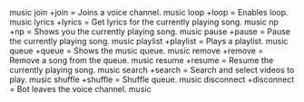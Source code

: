 <td style="height: 24px; width: 188px; text-align: center;">music</td>
</tr>
<tr style="height: 18px;">
<td style="width: 104px; height: 10px; text-align: center;">join</td>
<td style="width: 169.6px; height: 10px; text-align: center;">+join = Joins a voice channel.</td>
<td style="width: 188px; height: 10px; text-align: center;">music</td>
</tr>
<tr style="height: 18px;">
<td style="width: 104px; height: 18px; text-align: center;">loop</td>
<td style="width: 169.6px; height: 18px; text-align: center;">+loop = Enables loop.</td>
<td style="width: 188px; height: 18px; text-align: center;">music</td>
</tr>
<tr style="height: 18px;">
<td style="width: 104px; height: 18px; text-align: center;">lyrics</td>
<td style="width: 169.6px; height: 18px; text-align: center;">+lyrics = Get lyrics for the currently playing song.</td>
<td style="width: 188px; height: 18px; text-align: center;">music</td>
</tr>
<tr style="height: 18px;">
<td style="width: 104px; height: 18px; text-align: center;">np</td>
<td style="width: 169.6px; height: 18px; text-align: center;">+np = Shows you the currently playing song.</td>
<td style="width: 188px; height: 18px; text-align: center;">music</td>
</tr>
<tr style="height: 18px;">
<td style="width: 104px; height: 18px; text-align: center;">pause</td>
<td style="width: 169.6px; height: 18px; text-align: center;">+pause = Pause the currently playing song.</td>
<td style="width: 188px; height: 18px; text-align: center;">music</td>
</tr>
<tr style="height: 18px;">
<td style="width: 104px; height: 18px; text-align: center;">playlist</td>
<td style="width: 169.6px; height: 18px; text-align: center;">+playlist = Plays a playlist.</td>
<td style="width: 188px; height: 18px; text-align: center;">music</td>
</tr>
<tr style="height: 17px;">
<td style="width: 104px; text-align: center; height: 17px;">queue</td>
<td style="width: 169.6px; text-align: center; height: 17px;">+queue = Shows the music queue.</td>
<td style="width: 188px; text-align: center; height: 17px;">music</td>
</tr>
<tr style="height: 17px;">
<td style="width: 104px; text-align: center; height: 17px;">remove</td>
<td style="width: 169.6px; text-align: center; height: 17px;">+remove = Remove a song from the queue.</td>
<td style="width: 188px; text-align: center; height: 17px;">music</td>
</tr>
<tr style="height: 18px;">
<td style="width: 104px; height: 18px; text-align: center;">resume</td>
<td style="width: 169.6px; height: 18px; text-align: center;">+resume = Resume the currently playing song.</td>
<td style="width: 188px; height: 18px; text-align: center;">music</td>
</tr>
<tr style="height: 17px;">
<td style="width: 104px; text-align: center; height: 17px;">search</td>
<td style="width: 169.6px; text-align: center; height: 17px;">+search = Search and select videos to play.</td>
<td style="width: 188px; text-align: center; height: 17px;">music</td>
</tr>
<tr style="height: 17px;">

<td style="width: 104px; text-align: center; height: 17px;">shuffle</td>
<td style="width: 169.6px; text-align: center; height: 17px;">+shuffle = Shuffle queue.</td>
<td style="width: 188px; text-align: center; height: 17px;">music</td>
</tr>
<tr style="height: 17px;">
<td style="width: 104px; text-align: center; height: 17px;">disconnect</td>
<td style="width: 169.6px; text-align: center; height: 17px;">+disconnect = Bot leaves the voice channel.</td>
<td style="width: 188px; text-align: center; height: 17px;">music</td>
</tr>
</tbody>
</table>
<h2>&nbsp;</h2>


